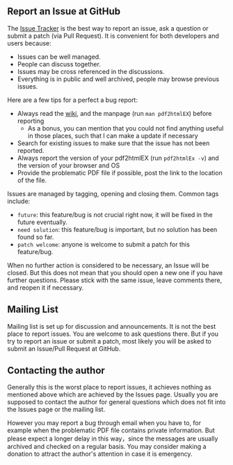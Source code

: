 ## Report an Issue at GitHub

The [Issue Tracker](https://github.com/coolwanglu/pdf2htmlEX/issues) is the best way to report an issue, ask a question or submit a patch (via Pull Request). It is convenient for both developers and users because:
 
- Issues can be well managed.
- People can discuss together.
- Issues may be cross referenced in the discussions.
- Everything is in public and well archived, people may browse previous issues.

Here are a few tips for a perfect a bug report:

- Always read the [wiki](https://github.com/coolwanglu/pdf2htmlEX/wiki), and the manpage (run `man pdf2htmlEX`) before reporting
  - As a bonus, you can mention that you could not find anything useful in those places, such that I can make a update if necessary
- Search for existing issues to make sure that the issue has not been reported.
- Always report the version of your pdf2htmlEX (run `pdf2htmlEx -v`) and the version of your browser and OS
- Provide the problematic PDF file if possible, post the link to the location of the file.

Issues are managed by tagging, opening and closing them. Common tags include:
 - `future`: this feature/bug is not crucial right now, it will be fixed in the future eventually.
 - `need solution`: this feature/bug is important, but no solution has been found so far.
 - `patch welcome`: anyone is welcome to submit a patch for this feature/bug.

When no further action is considered to be necessary, an Issue will be closed. But this does not mean that you should open a new one if you have further questions. Please stick with the same issue, leave comments there, and reopen it if necessary.

## Mailing List

Mailing list is set up for discussion and announcements. It is not the best place to report issues. You are welcome to ask questions there. But if you try to report an issue or submit a patch, most likely you will be asked to submit an Issue/Pull Request at GitHub.

## Contacting the author

Generally this is the worst place to report issues, it achieves nothing as mentioned above which are achieved by the Issues page. Usually you are supposed to contact the author for general questions which does not fit into the Issues page or the mailing list.

However you may report a bug through email when you have to, for example when the problematic PDF file contains private information. But please expect a longer delay in this way，since the messages are usually archived and checked on a regular basis. You may consider making a donation to attract the author's attention in case it is emergency.